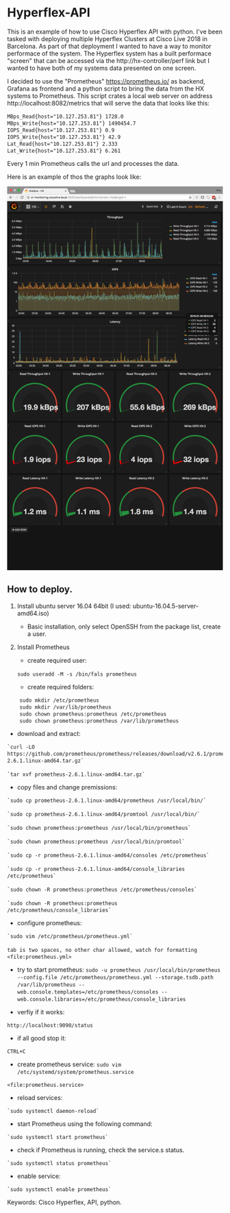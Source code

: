 # Hyperflex-API

This is an example of how to use Cisco Hyperflex API with python. I've been tasked with deploying multiple Hyperflex Clusters at Cisco Live 2018 in Barcelona. As part of that deployment I wanted to have a way to monitor performace of the system. The Hyperflex system has a built performace "screen" that can be accessed via the http://hx-controller/perf link but I wanted to have both of my systems data presented on one screen. 

I decided to use the "Prometheus" https://prometheus.io/ as backend, Grafana as frontend and a python script to bring the data from the HX systems to Prometheus. This script crates a local web server on address http://localhost:8082/metrics that will serve the data that looks like this: 
```
MBps_Read{host="10.127.253.81"} 1728.0 
MBps_Write{host="10.127.253.81"} 1490454.7 
IOPS_Read{host="10.127.253.81"} 0.9 
IOPS_Write{host="10.127.253.81"} 42.9 
Lat_Read{host="10.127.253.81"} 2.333 
Lat_Write{host="10.127.253.81"} 6.261
```
Every 1 min Prometheus calls the url and processes the data.

Here is an example of thos the graphs look like:

![alt text](https://github.com/Kris-Sekula/Hyperflex-API/blob/master/cl2018-stats-example.png "Graphana Dashboard")

## How to deploy.

1. Install ubuntu server 16.04 64bit (I used: ubuntu-16.04.5-server-amd64.iso)
   * Basic installation, only select OpenSSH from the package list, create a user.

2. Install Prometheus
   * create required user:

	`sudo useradd -M -s /bin/fals prometheus`
		
   * create required folders:
```
	sudo mkdir /etc/prometheus
	sudo mkdir /var/lib/prometheus
	sudo chown prometheus:prometheus /etc/prometheus
	sudo chown prometheus:prometheus /var/lib/prometheus
```	
   * download and extract:
	
	`curl -LO https://github.com/prometheus/prometheus/releases/download/v2.6.1/prometheus-2.6.1.linux-amd64.tar.gz`
	
	`tar xvf prometheus-2.6.1.linux-amd64.tar.gz`
			
   * copy files and change premissions:
	
	`sudo cp prometheus-2.6.1.linux-amd64/prometheus /usr/local/bin/`

	`sudo cp prometheus-2.6.1.linux-amd64/promtool /usr/local/bin/`

	`sudo chown prometheus:prometheus /usr/local/bin/prometheus`

	`sudo chown prometheus:prometheus /usr/local/bin/promtool`

	`sudo cp -r prometheus-2.6.1.linux-amd64/consoles /etc/prometheus`

	`sudo cp -r prometheus-2.6.1.linux-amd64/console_libraries /etc/prometheus`

	`sudo chown -R prometheus:prometheus /etc/prometheus/consoles`

	`sudo chown -R prometheus:prometheus /etc/prometheus/console_libraries`
		
   * configure prometheus: 

	`sudo vim /etc/prometheus/prometheus.yml`
		
	tab is two spaces, no other char allowed, watch for formatting
	<file:prometheus.yml>
		  
   * try to start prometheus:
	`sudo -u prometheus /usr/local/bin/prometheus --config.file /etc/prometheus/prometheus.yml --storage.tsdb.path /var/lib/prometheus --web.console.templates=/etc/prometheus/consoles --web.console.libraries=/etc/prometheus/console_libraries`
		
   * verfiy if it works:
     
	http://localhost:9090/status
	
   * if all good stop it:
     
	CTRL+C
	
   * create prometheus service:
	`sudo vim /etc/systemd/system/prometheus.service`
	
	<file:prometheus.service>
	
   * reload services:

	`sudo systemctl daemon-reload`

   * start Prometheus using the following command:

	`sudo systemctl start prometheus`

   * check if Prometheus is running, check the service.s status.
	
	`sudo systemctl status prometheus`
	
   * enable service:
	
	`sudo systemctl enable prometheus`
		


Keywords: Cisco Hyperflex, API, python.
